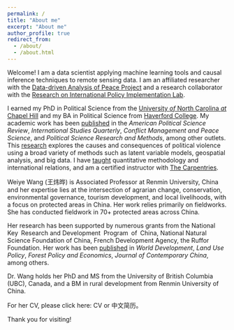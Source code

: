 ```yaml
---
permalink: /
title: "About me"
excerpt: "About me"
author_profile: true
redirect_from: 
  - /about/
  - /about.html
---
```


Welcome! I am a data scientist applying machine learning tools and causal
inference techniques to remote sensing data. I am an affiliated
researcher with the [Data-driven Analysis of Peace Project](https://dapp-lab.org)
and a research collaborator with the 
[Research on International Policy Implementation Lab](https://bridgingthegapproject.org/ripil).

I earned my PhD in Political Science from the
[University *of* North Carolina *at* Chapel Hill](https://www.unc.edu) and my
BA in Political Science from [Haverford College](https://www.haverford.edu).
My academic work has been [published](publications) in the
*American Political Science Review*, *International Studies Quarterly*,
*Conflict Management and Peace Science*, and
*Political Science Research and Methods*, among other outlets. This
[research](research) explores the causes and consequences of political violence
using a broad variety of methods such as latent variable models, geospatial
analysis, and big data. I have [taught](teaching) quantitative methodology and
international relations, and am a certified instructor with
[The Carpentries](https://carpentries.org).


Weiye Wang (王炜晔) is Associated Professor at Renmin University, China and her expertise lies 
at the intersection of agrarian change, conservation, environmental governance, tourism development, and local livelihoods, 
with a focus on protected areas in China. Her work relies primarily on fieldworks. 
She has conducted fieldwork in 70+ protected areas across China. 

Her research has been supported by numerous grants from the National Key Research and Development Program of China, 
National Natural Science Foundation of China, French Development Agency, the Ruffor Foundation. 
Her work has been [published](publications) in _World Development_, _Land Use Policy_, _Forest Policy and Economics_, _Journal of Contemporary China_, among others.

Dr. Wang holds her PhD and MS from the University of British Columbia (UBC), Canada, 
and a BM in rural development from Renmin University of China. 

For her CV, please click here: CV or 中文简历。

Thank you for visiting!

